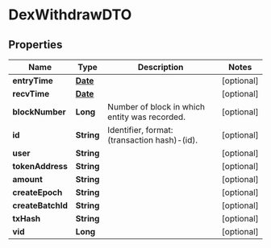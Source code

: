 

# DexWithdrawDTO

## Properties

Name | Type | Description | Notes
------------ | ------------- | ------------- | -------------
**entryTime** | [**Date**](Date.md) |  |  [optional]
**recvTime** | [**Date**](Date.md) |  |  [optional]
**blockNumber** | **Long** | Number of block in which entity was recorded. |  [optional]
**id** | **String** | Identifier, format: (transaction hash)-(id). |  [optional]
**user** | **String** |  |  [optional]
**tokenAddress** | **String** |  |  [optional]
**amount** | **String** |  |  [optional]
**createEpoch** | **String** |  |  [optional]
**createBatchId** | **String** |  |  [optional]
**txHash** | **String** |  |  [optional]
**vid** | **Long** |  |  [optional]




